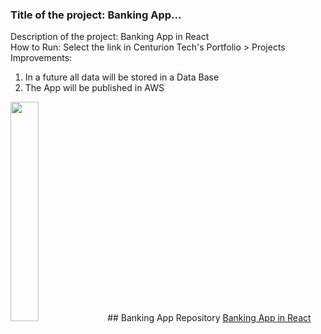 ### Title of the project: Banking App...
Description of the project: Banking App in React <br>
How to Run: Select the link in Centurion Tech's Portfolio > Projects <br>
Improvements: <br> 
1. In a future all data will be stored in a Data Base <br>
2. The App will be published in AWS<br>

<img src="tictactoeGame.jpg" width="30%" height="30%">
## Banking App Repository
<a href="https://github.com/CenturionTech/centuriontech.github.io/tree/main/BankingApp">Banking App in React </a>
